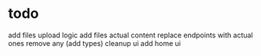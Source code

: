 # todo

add files upload logic
add files actual content
replace endpoints with actual ones
remove any (add types)
cleanup ui
add home ui
